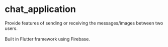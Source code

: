 # chat_application

<div>Provide features of sending or receiving the messages/images between two users.</div>
</br>
<div>Built in Flutter framework using Firebase.</div>
